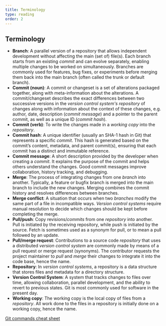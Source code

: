 ```yaml
---
title: Terminology
type: reading
order: 2
---
```


## Terminology
* **Branch**: A parallel version of a repository that allows independent development without affecting the main (set of) file(s). Each branch starts from an existing *commit* and can evolve separately, enabling multiple changes to be worked on simultaneously. Branches are commonly used for features, bug fixes, or experiments before merging them back into the main branch (often called the trunk or default branch).
* **Commit (noun)**: A commit or changeset is a set of alterations packaged together, along with meta-information  about the alterations. A commit/changeset describes the exact differences between two successive versions in the *version control system's* *repository* of changes along with information about the context of these changes, e.g. author, date, description (*commit message*) and a pointer to the parent commit, as well as a unique ID (*commit hash*).
* **Commit (verb)**: To write the changes made in a *working copy* into the *repository*.
* **Commit hash**: A unique identifier (usually an SHA-1 hash in Git) that represents a specific *commit*. This hash is generated based on the commit’s content, metadata, and parent commit(s), ensuring that each commit has a distinct and immutable reference.
* **Commit message**: A short description provided by the developer when creating a *commit*. It explains the purpose of the commit and helps others understand the changes. Good commit messages improve collaboration, history tracking, and debugging.
* **Merge**: The process of integrating changes from one *branch* into another. Typically, a feature or bugfix branch is merged into the main branch to include the new changes. Merging combines the commit history and resolves differences between branches.
* **Merge conflict**: A situation that occurs when two *branches* modify the same part of a file in incompatible ways. *Version control systems* require manual resolution to decide which changes should be kept before completing the merge.
* **Pull/push**: Copy revisions/*commits* from one *repository* into another. Pull is initiated by the receiving repository, while push is initiated by the source. Fetch is sometimes used as a synonym for pull, or to mean a pull followed by an update. 
* **Pull/merge request**: Contributions to a source code *repository* that uses a distributed *version control system* are commonly made by means of a pull request or merge request (synonyms). The contributor requests the project maintainer to *pull* and *merge* their changes to integrate it into the code base, hence the name.
* **Repository**: In *version control systems*, a repository is a data structure that stores files and metadata for a directory structure.
* **Version Control System**: A system that tracks changes to files over time, allowing collaboration, parallel development, and the ability to revert to previous states. Git is most commonly used for software in the present day.
* **Working copy**: The working copy is the local copy of files from a *repository*. All work done to the files in a repository is initially done on a working copy, hence the name.

[Git commands cheat sheet](https://training.github.com/downloads/github-git-cheat-sheet.pdf)
